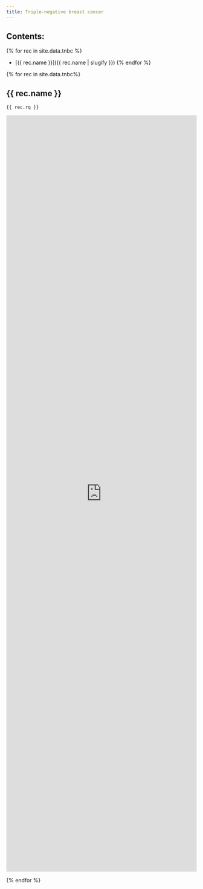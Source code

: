 ```yaml
---
title: Triple-negative breast cancer
---
```


## Contents:
{% for rec in site.data.tnbc %}
 - [{{ rec.name }}]({{ rec.name | slugify }})
{% endfor %}

{% for rec in site.data.tnbc%}
## {{ rec.name }}

```sparql
{{ rec.rq }}
```

<iframe style="width: 100%; height: 50vh; border: none;"
        src="https://query.wikidata.org/embed.html#{{ rec.rq | uri_escape }}"
        referrerpolicy="origin" sandbox="allow-scripts allow-same-origin allow-popups">
</iframe>

{% endfor %}
